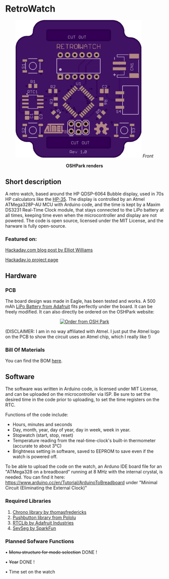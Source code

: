 # RetroWatch
 <p align="center">
 <img src="https://raw.githubusercontent.com/RafaelRiber/RetroWatch/master/Hardware/OSHPark%20Renders/front.png" width="400"/>
 <em>Front</em>
 <p align="center">
 <b>OSHPark renders</b>
 </p>
 
## Short description
A retro watch, based around the HP QDSP-6064 Bubble display, used in 70s HP calculators like the [HP-35](https://en.wikipedia.org/wiki/HP-35). The display is controlled by an Atmel ATMega328P-AU MCU with Arduino code, and the time is kept by a Maxim DS3231 Real-Time Clock module, that stays connected to the LiPo battery at all times, keeping time even when the microcontroller and display are not powered.
The code is open source, licensed under the MIT License, and the harware is fully open-source.

### Featured on:
[Hackaday.com blog post by Elliot Williams](http://hackaday.com/2016/06/25/easy-bubble-watch-oozes-retro-charm/)

[Hackaday.io project page](https://hackaday.io/project/12402-retrowatch)
  
## Hardware
### PCB
The board design was made in Eagle, has been tested and works. A 500 mAh [LiPo Battery from Adafruit](https://adafru.it/1578) fits perfectly under the board. It can be freely modified. It can also directly be ordered on the OSHPark website: 
<p align="center"><a href="https://oshpark.com/shared_projects/3zNSaolF"><img src="https://oshpark.com/assets/badge-5b7ec47045b78aef6eb9d83b3bac6b1920de805e9a0c227658eac6e19a045b9c.png" alt="Order from OSH Park"></img></a></p>

(DISCLAIMER: I am in no way affiliated with Atmel. I just put the Atmel logo on the PCB to show the circuit uses an Atmel chip, which I really like !)

### Bill Of Materials
You can find the BOM [here](https://github.com/RafaelRiber/RetroWatch/blob/master/BOM.md).
  
## Software
The software was written in Arduino code, is licensed under MIT License, and can be uploaded on the microcontroller via ISP.
Be sure to set the desired time in the code prior to uploading, to set the time registers on the RTC.

Functions of the code include:
* Hours, minutes and seconds
* Day, month, year, day of year, day in week, week in year.
* Stopwatch (start, stop, reset)
* Temperature reading from the real-time-clock's built-in thermometer (accurate to about 3°C)
* Brightness setting in software, saved to EEPROM to save even if the watch is powered off.
 
To be able to upload the code on the watch, an Arduno IDE board file for an "ATMega328 on a breadboard" running at 8 MHz with the internal crystal, is needed. You can find it here: https://www.arduino.cc/en/Tutorial/ArduinoToBreadboard under "Minimal Circuit (Eliminating the External Clock)"
### Required Libraries
1. [Chrono library by thomasfredericks](https://github.com/thomasfredericks/Chrono)
2. [Pushbutton library from Pololu](http://pololu.github.io/pushbutton-arduino/)
3. [RTCLib by Adafruit Industries](https://github.com/adafruit/RTClib)
4. [SevSeg by SparkFun](https://github.com/sparkfun/SevSeg)

### Planned Sofware Functions
• ~~Menu structure for mode selection~~ DONE !

• ~~Year~~ DONE !

• Time set on the watch
